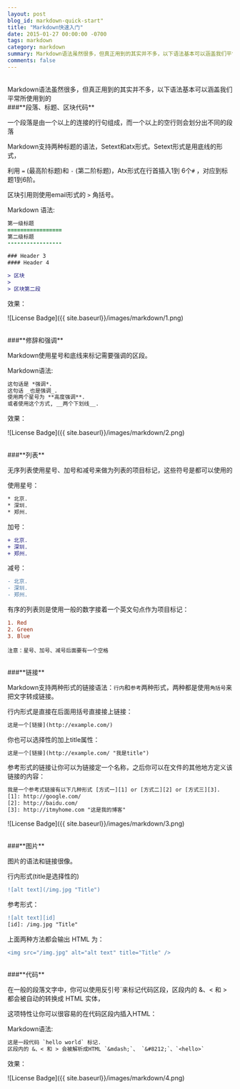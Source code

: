 ```yaml
---
layout: post
blog_id: markdown-quick-start"
title: "Markdown快速入门"
date: 2015-01-27 00:00:00 -0700
tags: markdown
category: markdown
summary: Markdown语法虽然很多，但真正用到的其实并不多，以下语法基本可以涵盖我们平常所使用到的
comments: false
---
```

</br>
Markdown语法虽然很多，但真正用到的其实并不多，以下语法基本可以涵盖我们平常所使用到的

</br>
###**段落、标题、区块代码**

一个段落是由一个以上的连接的行句组成，而一个以上的空行则会划分出不同的段落

Markdown支持两种标题的语法，Setext和atx形式。Setext形式是用底线的形式，

利用 `=` (最高阶标题)和 `-` (第二阶标题)，Atx形式在行首插入1到 6个`#` ，对应到标题1到6阶。

区块引用则使用email形式的 `>` 角括号。

Markdown 语法:

```diff
第一级标题
=================
第二级标题
-----------------

### Header 3
#### Header 4

> 区块
> 
> 区块第二段
```

效果：

![License Badge]({{ site.baseurl}}/images/markdown/1.png)

</br>
###**修辞和强调**

Markdown使用星号和底线来标记需要强调的区段。

Markdown语法:

```diff
这句话是 *强调*.
这句话 _也是强调_.
使用两个星号为 **高度强调**.
或者使用这个方式, __两个下划线__.
```

效果：

![License Badge]({{ site.baseurl}}/images/markdown/2.png)

</br>
###**列表**

无序列表使用星号、加号和减号来做为列表的项目标记，这些符号是都可以使用的

使用星号：

```diff
* 北京.
* 深圳.
* 郑州.
```

加号：

```diff
+ 北京.
+ 深圳.
+ 郑州.
```

减号：

```diff
- 北京.
- 深圳.
- 郑州.
```

有序的列表则是使用一般的数字接着一个英文句点作为项目标记：

```diff
1. Red
2. Green
3. Blue
```

`注意：星号、加号、减号后面要有一个空格`

</br>
###**链接**

Markdown支持两种形式的链接语法：`行内`和`参考`两种形式，两种都是使用`角括号`来把文字转成链接。

行内形式是直接在后面用括号直接接上链接：

```diff
这是一个[链接](http://example.com/)
```

你也可以选择性的加上title属性：

```diff
这是一个[链接](http://example.com/ "我是title")
```

参考形式的链接让你可以为链接定一个名称，之后你可以在文件的其他地方定义该链接的内容：

```diff
我是一个参考式链接有以下几种形式 [方式一][1] or [方式二][2] or [方式三][3].
[1]: http://google.com/ 
[2]: http://baidu.com/ 
[3]: http://itmyhome.com "这是我的博客"
```

![License Badge]({{ site.baseurl}}/images/markdown/3.png)

</br>
###**图片**

图片的语法和链接很像。

行内形式(title是选择性的)

```diff
![alt text](/img.jpg "Title")
```

参考形式：

```diff
![alt text][id]
[id]: /img.jpg "Title"
```

上面两种方法都会输出 HTML 为：

```diff
<img src="/img.jpg" alt="alt text" title="Title" />
```

</br>
###**代码**

在一般的段落文字中，你可以使用反引号`来标记代码区段，区段内的 &、< 和 > 都会被自动的转换成 HTML 实体，

这项特性让你可以很容易的在代码区段内插入HTML：

Markdown语法:

```diff
这是一段代码 `hello world` 标记.
区段内的 &、< 和 > 会被解析成HTML `&mdash;`、 `&#8212;`、`<hello>`
```

效果：

![License Badge]({{ site.baseurl}}/images/markdown/4.png)
